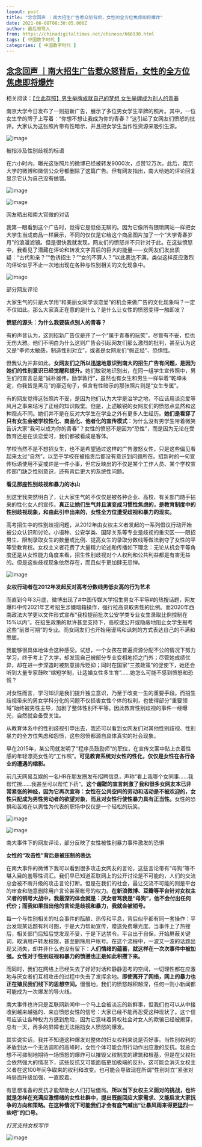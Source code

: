 ```yaml
---
layout: post
title: "念念回声 ｜南大招生广告惹众怒背后，女性的全方位焦虑即将爆炸"
date: 2021-06-08T08:30:05.000Z
author: 最后领导人
from: https://chinadigitaltimes.net/chinese/666930.html
tags: [ 中国数字时代 ]
categories: [ 中国数字时代 ]
---
```

<!--1623141005000-->
[念念回声 ｜南大招生广告惹众怒背后，女性的全方位焦虑即将爆炸](https://chinadigitaltimes.net/chinese/666930.html)
------

<div>
<p>相关阅读：<a href="https://chinadigitaltimes.net/chinese/666893.html" title="【立此存照】男生举牌成就自己的梦想 女生举牌成为别人的青春">【立此存照】男生举牌成就自己的梦想 女生举牌成为别人的青春</a></p><p>南京大学今日发布了一则招新广告，展示了多位男女学生举牌的照片。其中，一位女生举的牌子上写着：“你想不想让我成为你的青春？”这引起了女网友们愤怒的批评。大家认为这张照片带有性暗示，并且把女学生当作性资源来吸引生源。</p><p><img src="https://chinadigitaltimes.net/chinese/files/2021/06/post-666930-60bf2943c0f1e." alt="image" /></p><p>被指涉及性别歧视的标语</p><p>在六小时内，曝光这张照片的微博已经被转发9000次，点赞12万次。此后，南京大学的微博和微信公众号都删除了这篇广告。但有网友指出，南大给她的评论回复显示它认为自己没有做错。</p><p><img src="https://chinadigitaltimes.net/chinese/files/2021/06/post-666930-60bf2943ed7b1." alt="image" /></p><p><img src="https://chinadigitaltimes.net/chinese/files/2021/06/post-666930-60bf2944215bf." alt="image" /></p><p>网友晒出和南大官微的对话</p><p>我第一眼看到这个广告时，觉得它是低俗无聊的。因为它像所有猥琐网站一样把女大学生当成商品一样展示，不同的仅仅是它给这个商品图片加了一个“大学青春岁月”的浪漫滤镜。但是很快我就发现，网友们的愤怒并不只针对于此。在这些愤怒中，我看见了潜藏在评论和转发文字背后的巨大的能量——女网友们发出质疑：“古代和亲？”“色诱招生？”“女的不算人？”以此表达不满。类似这样反应激烈的评论似乎不止一次地出现在各种与性别相关的文化现象中。</p><p><img src="https://chinadigitaltimes.net/chinese/files/2021/06/post-666930-60bf29445e923.png" alt="image" /></p><p>部分网友评论</p><p>大家生气的只是大学用“和美丽女同学谈恋爱”的机会来做广告的文化现象吗？一定不仅如此。那么大家真正在意的是什么？是什么让女性的愤怒变得一触即发？</p><p><strong>愤怒的源头：为什么我要装点别人的青春？</strong></p><p>有的声音认为，这则招新广告仅是开了一个“属于青春的玩笑”，尽管有不妥，但也无伤大雅。他们不明白为什么这则广告会引起网友们那么激烈的批判，甚至认为这又是“拳师太敏感，制造性别对立”，或者是女网友们“假正经”、恐惧性。</p><p>但我认为并非如此。<strong>女网友们之所以迅速地意识到南大的招生广告有问题，是因为她们的性别意识已经觉醒和提升。</strong>她们敏锐地识别出，在同一组学生宣传照中，男生们的宣言总是“诚朴雄伟，励学敦行”，虽然也有女生和男生一样举着“乾坤未定，你我皆是黑马”的豪迈句子，但含有性暗示的那张照片则是“女生专属”。</p><p>有的网友觉得这张照片不妥，是因为他们认为大学是治学之地，不应该用谈恋爱等风月之事来玷污了正经的知识殿堂。但是，上述敏锐的女网友们的愤怒点显然和这种观点不同。她们并不是在反对大学生在学业之外有更多人生经历。<strong>她们是看穿了只有女生会被学校性化、商品化、他者化的宣传模式</strong>：为什么没有男学生带着微笑告诉大家“我可以成为你的青春”？女性的愤怒不是因为“恐性”，而是因为无论在受教育还是在谈恋爱时，我们都被看成是客体。</p><p>学校当然不是不想招女生，也不是希望通过这样的广告激怒女性，只是这些偏见看起来太过“自然”，以至于学校在被指责后都没有意识到问题所在。招新时的一句宣传标语使用不妥或许是一件小事，但它反映出的不仅是某个工作人员、某个学校宣传部门缺乏性别意识，还有背后更大的系统性问题。</p><p><strong>看见那座性别歧视和暴力的冰山</strong></p><p>到这里我突然明白了，让大家生气的不仅仅是被各种企业、高校、有关部门随手拈来的性化女人的宣传。<strong>真正让她们生气并且演变成习惯性焦虑的，是教育制度中的性别歧视现象，和由此引申出来的，女性全方位遭受歧视和暴力的现实。</strong></p><p>高考招生中的性别歧视问题，从2012年由女权主义者发起的一系列倡议行动开始被公众认识和讨论。小语种、公安学类、国际关系等专业是歧视的重灾区——限招男生、限制录取女生的数量或比例、提高女生的录取分数线等做法剥夺了女性的平等受教育权。女权主义者花费了大量精力论述和传播如下理念：无论从机会平等角度还是从女性能力角度来看，招生性别歧视对个人权利和公共利益都是有害无益的。但是这些歧视现象依然存在，而且似乎更加肆无忌惮。</p><p><img src="https://chinadigitaltimes.net/chinese/files/2021/06/post-666930-60bf294485249." alt="image" /></p><p><strong>女权行动者在2012年发起反对高考分数线男低女高的行为艺术</strong></p><p>而直到今年3月底，微博出现了#中国传媒大学招生男女不平等#的热搜话题，网友爆料中传2021年艺考招生涉嫌暗箱操作，强行拉高录取男性的比例。而2020年西南政法大学更以文件形式宣布“我校提前批次公安学类专业女生录取比例控制在15%以内”。在招生政策的默许甚至支持下，高校或公开或隐蔽地阻止女学生报考这些“前景可期”的专业。而女网友们也开始用谩骂和讽刺的方式表达自己的不满和憋屈。</p><p>我能够很具体地体会这种感受。试想，一个女孩在普遍资源分配不公的情况下努力学习，终于考上了大学，却发现自己被部分专业变相地拒之门外；尽管她成绩优异，却在进一步深造时被刻意排斥贬抑；同时在国家“三孩政策”的促使下，她还会听到大量专家鼓吹“缩短学制，让适婚女性多生育”……她怎么可能不感到愤怒和恐慌？</p><p>对女性而言，学习知识是我们提升独立意识，乃至于改变一生的重要手段。而招生歧视带来的男女学科分化的问题不仅损害女性个体的权利，也使得部分“重要领域”始终被男性主导，加剧了整体性别不平等。因此教育性别歧视的事件一经曝光，自然就会备受关注。</p><p>从教育体系中的性别歧视引申出去，我还可以看到女网友们对其他性别歧视、性别暴力的全方位焦虑和怨愤，这些怨愤都源自具体真实的社会现象。</p><p>早在2015年，某公司就发明了“程序员鼓励师”的职位，在宣传文案中贴上衣着性感的年轻漂亮女性的“工作照”。<strong>可见教育系统对女性的性化，仅仅是女性在各行各业的遭遇的缩影。</strong></p><p>前几天网易互娱的一名HR在朋友圈发布招聘信息，声称“看上我哪个女同事……我帮忙撩……我甚至可以帮忙下药”。<strong>这个龌蹉的宣言刺激了我和很多女网友本已非常紧张的神经，因为它再次宣称：女性在公共空间的劳动和活动是不被欢迎的，女性只配成为男性劳动者的欲望对象，而且对女性行使性暴力具有正当性。</strong>女性的恐惧和苦难在以男性为代表的职场中仅仅是一个轻松的玩笑。</p><p><img src="https://chinadigitaltimes.net/chinese/files/2021/06/post-666930-60bf2944a6cfb.png" alt="image" /></p><p><img src="https://chinadigitaltimes.net/chinese/files/2021/06/post-666930-60bf2944cf5b0.png" alt="image" /></p><p>南大事件下的网友评论，部分反映了女性被性别暴力事件激发的恐惧</p><p><strong>女性的“攻击性”背后是被压制的表达</strong></p><p>在南大事件的微博下我可以看到很多攻击女网友的言论，这些言论带有“母狗”等不堪入目的羞辱性词汇。我们早已知道互联网上的公开讨论是不可能的，人们的交流总会被不断升级的攻击言论打断。但是在我们的社会，最让交流不可能的则是平台的审查和随意删除用户言论甚至帐号的权力。<strong>在新浪微博、豆瓣等平台针对女权主义者的销号大战中，我最深的体会就是：厌女者骂我是“母狗”，他不会付出任何代价；而我如果指出他的言论是歧视和暴力，我就会被销号。</strong></p><p>每一个与性别相关的社会事件的酝酿、热传和平息，背后似乎都有同一套操作：平台发现某话题有利可图，于是大力帮助宣传，赠送免费曝光度。当事件上了热搜后，相关部门后知后觉发现不妥，于是下达禁令。平台出于自保，开始屏蔽关键词，取消用户转发权限，甚至删除用户帐号。在这个流程中，一波又一波的话题出现又消失，却并非什么也没有留下：<strong>人们情绪的蕴蓄，就这样在一次次事件中被加强。女性对于性别歧视和暴力的愤懑也正是如此积攒下来。</strong></p><p>而同时，我们在网络上已经失去了好好对话和静静思考的空间，一切理性都在应激地与厌女者们互相攻击的过程中失去了发挥余地。<strong>即使离开了网络，网上的暴力也正在殖民我们线下的思想空间。</strong>慢慢地，我们的愤怒越积越深，任何一则小新闻都可能成为一次爆发的导火线。</p><p>南大事件也许只是互联网新闻中一个马上会被淡忘的新鲜事，但我们也可以从中接收到越来越强的、来自愤怒女性的信号：大家已经不能再忍受这种现状了。这个信号应该让各种权力方感到危险，因为它意味着男权社会对女人的欺骗已经被揭穿，总有一天，再多的屏障也无法阻挡女人愤怒的爆发。</p><p>其实说实话，我并不知道这种爆发对整体的妇女权利来说是否好事。当性别权利的矛盾到达一个无法调和的高峰时，女性个体可能会用行动作出应激的反抗。我总会想不可抑制地期待一场愤怒的爆炸可以摧毁父权制度的建筑和根基，但是在父权社会依然强大的情况下，这些反抗又可能面临更加极端的反扑。这可能会消灭女权主义者在这100年间争取来的权利和改变。也可能会导致现在所谓“性别对立”紧张对峙局面升级加强，一直胶着。</p><p>有思想准备的反抗才能帮助女人们打破僵局。<strong>所以当下女权主义面对的挑战，也许就是怎样在充满应激情绪的女性社群中，提出既能回应大家需求、又能启发大家抗争的方向和策略。在这种情况下可能我们才会有底气喊出“让暴风雨来得更猛烈一些吧”的口号。</strong></p><p><em>打赏支持女权写作</em></p><p><img src="https://chinadigitaltimes.net/chinese/files/2021/06/post-666930-60bf2945027e9." alt="image" /></p>
</div>
